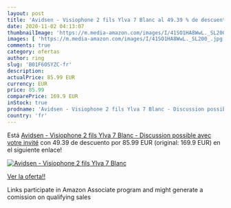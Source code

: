 ```yaml
---
layout: post
title: 'Avidsen - Visiophone 2 fils Ylva 7 Blanc al 49.39 % de descuento'
date: 2020-11-02 04:13:07
thumbnailImage: 'https://m.media-amazon.com/images/I/41SO1HA8WwL._SL200_.jpg'
images: [ 'https://m.media-amazon.com/images/I/41SO1HA8WwL._SL200_.jpg' ]
comments: true
category: ofertas
author: ring
slug: 'B01F6OSYZC-fr'
description:
actualPrice: 85.99 EUR
currency: EUR
price: 85.99
comparePrice: 169.9 EUR
inStock: true
prodname: 'Avidsen - Visiophone 2 fils Ylva 7 Blanc - Discussion possible avec votre invité'
country: 'fr'
---
```


Está [Avidsen - Visiophone 2 fils Ylva 7 Blanc - Discussion possible avec votre invité](https://www.amazon.fr/dp/B01F6OSYZC/?tag=tolees0d-21) con 49.39 de descuento por 85.99 EUR (original: 169.9 EUR) en el siguiente enlace!

[![Avidsen - Visiophone 2 fils Ylva 7 Blanc](https://m.media-amazon.com/images/I/41SO1HA8WwL._SL200_.jpg)](https://www.amazon.fr/dp/B01F6OSYZC/?tag=tolees0d-21)

[Ver la oferta!!](https://www.amazon.fr/dp/B01F6OSYZC/?tag=tolees0d-21)

Links participate in Amazon Associate program and might generate a comission on qualifying sales


